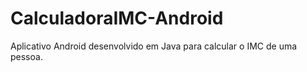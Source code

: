 # CalculadoraIMC-Android
Aplicativo Android desenvolvido em Java para calcular o IMC de uma pessoa.
